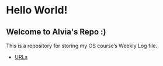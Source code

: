 ---
---
# Hello World!
## Welcome to Alvia's Repo :)

This is a repository for storing my OS course’s Weekly Log file.

* [URLs](URLs/)

